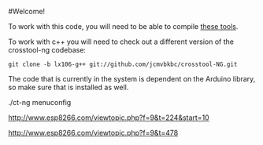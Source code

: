 #Welcome!

To work with this code, you will need to be able to compile [these tools](https://github.com/esp8266/esp8266-wiki/wiki/Toolchain).

To work with c++ you will need to check out a different version of the crosstool-ng codebase: 

```git clone -b lx106-g++ git://github.com/jcmvbkbc/crosstool-NG.git```

The code that is currently in the system is dependent on the Arduino library, so make sure that is installed as well. 

./ct-ng menuconfig


http://www.esp8266.com/viewtopic.php?f=9&t=224&start=10

http://www.esp8266.com/viewtopic.php?f=9&t=478